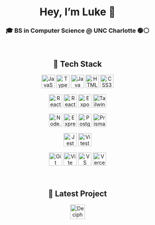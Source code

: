 <h1 align="center">Hey, I’m Luke 👋</h1>
<h3 align="center">🎓 BS in Computer Science @ UNC Charlotte 🟢⚪</h3>

<br/>

<h2 align="center">🔧 Tech Stack</h2>

<!-- Languages -->
<p align="center">
  <img src="https://img.shields.io/badge/JavaScript-F7DF1E?style=for-the-badge&logo=javascript&logoColor=black" height="36" alt="JavaScript"/>
  <img src="https://img.shields.io/badge/TypeScript-007ACC?style=for-the-badge&logo=typescript&logoColor=white" height="36" alt="TypeScript"/>
  <img src="https://img.shields.io/badge/Java-ED8B00?style=for-the-badge&logo=java&logoColor=white" height="36" alt="Java"/>
  <img src="https://img.shields.io/badge/HTML5-E34F26?style=for-the-badge&logo=html5&logoColor=white" height="36" alt="HTML5"/>
  <img src="https://img.shields.io/badge/CSS3-1572B6?style=for-the-badge&logo=css3&logoColor=white" height="36" alt="CSS3"/>
</p>

<!-- Frontend Frameworks & Styling -->
<p align="center">
  <img src="https://img.shields.io/badge/React-61DAFB?style=for-the-badge&logo=react&logoColor=black" height="36" alt="React"/>
  <img src="https://img.shields.io/badge/React_Native-20232A?style=for-the-badge&logo=react&logoColor=61DAFB" height="36" alt="React Native"/>
  <img src="https://img.shields.io/badge/Expo-000020?style=for-the-badge&logo=expo&logoColor=white" height="36" alt="Expo"/>
  <img src="https://img.shields.io/badge/Tailwind_CSS-38B2AC?style=for-the-badge&logo=tailwind-css&logoColor=white" height="36" alt="Tailwind CSS"/>
</p>

<!-- Backend & ORM -->
<p align="center">
  <img src="https://img.shields.io/badge/Node.js-339933?style=for-the-badge&logo=node.js&logoColor=white" height="36" alt="Node.js"/>
  <img src="https://img.shields.io/badge/Express-000000?style=for-the-badge&logo=express&logoColor=white" height="36" alt="Express"/>
  <img src="https://img.shields.io/badge/PostgreSQL-336791?style=for-the-badge&logo=postgresql&logoColor=white" height="36" alt="PostgreSQL"/>
  <img src="https://img.shields.io/badge/Prisma-2D3748?style=for-the-badge&logo=prisma&logoColor=white" height="36" alt="Prisma"/>
</p>

<!-- Testing -->
<p align="center">
  <img src="https://img.shields.io/badge/Jest-C21325?style=for-the-badge&logo=jest&logoColor=white" height="36" alt="Jest"/>
  <img src="https://img.shields.io/badge/Vitest-677DF2?style=for-the-badge&logo=vitest&logoColor=white" height="36" alt="Vitest"/>
</p>

<!-- Developer Tools -->
<p align="center">
  <img src="https://img.shields.io/badge/Git-F05032?style=for-the-badge&logo=git&logoColor=white" height="36" alt="Git"/>
  <img src="https://img.shields.io/badge/Vite-646CFF?style=for-the-badge&logo=vite&logoColor=white" height="36" alt="Vite"/>
  <img src="https://img.shields.io/badge/VS_Code-007ACC?style=for-the-badge&logo=visual-studio-code&logoColor=white" height="36" alt="VS Code"/>
  <img src="https://img.shields.io/badge/Vercel-000000?style=for-the-badge&logo=vercel&logoColor=white" height="36" alt="Vercel"/>
</p>

<br/>

<h2 align="center">🚀 Latest Project</h2>

<p align="center">
  <a href="https://deciphergame.com/">
    <img src="https://img.shields.io/badge/Decipher–Play%20Now-2bbc8a?style=for-the-badge&logo=unity&logoColor=white" height="40" alt="Decipher"/>
  </a>
</p>
